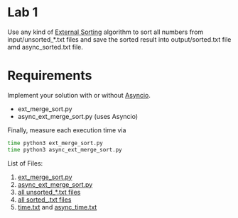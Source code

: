 # Lab 1

Use any kind of [External Sorting](https://en.wikipedia.org/wiki/External_sorting) algorithm to sort all numbers from input/unsorted_*.txt files and save the sorted result into output/sorted.txt file amd async_sorted.txt file.

# Requirements

Implement your solution with or without [Asyncio](https://docs.python.org/3/library/asyncio.html).

* ext_merge_sort.py
* async_ext_merge_sort.py (uses Asyncio)

Finally, measure each execution time via

```sh
time python3 ext_merge_sort.py
time python3 async_ext_merge_sort.py
```

List of Files:

1. [ext_merge_sort.py](https://github.com/ihetal/cmpe273-lab1/blob/master/ext_merge_sort.py)
2. [async_ext_merge_sort.py](https://github.com/ihetal/cmpe273-lab1/blob/master/async_ext_merge_sort.py)
3. [all unsorted_*.txt files](https://github.com/ihetal/cmpe273-lab1/tree/master/input)
4. [all sorted_.txt files](https://github.com/ihetal/cmpe273-lab1/tree/master/output)
4. [time.txt](https://github.com/ihetal/cmpe273-lab1/blob/master/time.txt) and [async_time.txt](https://github.com/ihetal/cmpe273-lab1/blob/master/async_time.txt)



